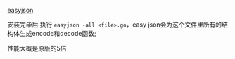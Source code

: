 
[easyjson](https://github.com/mailru/easyjson)

安装完毕后 执行 `easyjson -all <file>.go`，easy json会为这个文件里所有的结构体生成encode和decode函数;

性能大概是原版的5倍